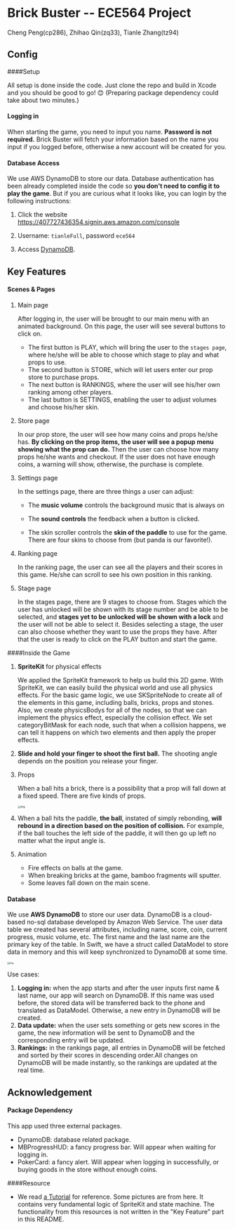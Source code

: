 # **Brick** Buster -- ECE564 Project

Cheng Peng(cp286), Zhihao Qin(zq33), Tianle Zhang(tz94)



## Config

####Setup

All setup is done inside the code. Just clone the repo and build in Xcode and you should be good to go! 😊 (Preparing package dependency could take about two minutes.)

#### Logging in

When starting the game, you need to input you name. **Password is not required.** Brick Buster will fetch your information based on the name you input if you logged before, otherwise a new account will be created for you.

#### Database Access

We use AWS DynamoDB to store our data. Database authentication has been already completed inside the code so **you don't need to config it to play the game**. But if you are curious what it looks like, you can login by the following instructions:

1. Click the website https://407727436354.signin.aws.amazon.com/console
2. Username: `tianleFull`, password `ece564`

3. Access [DynamoDB](https://console.aws.amazon.com/dynamodb/home?region=us-east-1#tables:selected=GameUserData;tab=items).



## Key Features

#### Scenes & Pages

1. Main page

   After logging in, the user will be brought to our main menu with an animated background. On this page, the user will see several buttons to click on. 

   - The first button is PLAY, which will bring the user to the `stages page`, where he/she will be able to choose which stage to play and what props to use. 
   - The second button is STORE, which will let users enter our prop store to purchase props. 
   - The next button is RANKINGS, where the user will see his/her own ranking among other players. 
   - The last button is SETTINGS, enabling the user to adjust volumes and choose his/her skin.

2. Store page

   In our prop store, the user will see how many coins and props he/she has. **By clicking on the prop items, the user will see a popup menu showing what the prop can do.** Then the user can choose how many props he/she wants and checkout. If the user does not have enough coins, a warning will show, otherwise, the purchase is complete.

3. Settings page

   In the settings page, there are three things a user can adjust:

   - The **music volume** controls the background music that is always on

   - The **sound controls** the feedback when a button is clicked. 
   - The skin scroller controls the **skin of the paddle** to use for the game. There are four skins to choose from (but panda is our favorite!).

4. Ranking page

   In the ranking page, the user can see all the players and their scores in this game. He/she can scroll to see his own position in this ranking.

5. Stage page

   In the stages page, there are 9 stages to choose from. Stages which the user has unlocked will be shown with its stage number and be able to be selected, and **stages yet to be unlocked will be shown with a lock** and the user will not be able to select it. Besides selecting a stage, the user can also choose whether they want to use the props they have. After that the user is ready to click on the PLAY button and start the game.



####Inside the Game

1. **SpriteKit** for physical effects

   We applied the SpriteKit framework to help us build this 2D game. With SpriteKit, we can easily build the physical world and use all physics effects. For the basic game logic, we use SKSpriteNode to create all of the elements in this game, including balls, bricks, props and stones. Also, we create physicsBodys for all of the nodes, so that we can implement the physics effect, especially the collision effect. We set categoryBitMask for each node, such that when a collision happens, we can tell it happens on which two elements and then apply the proper effects.
   
2. **Slide and hold your finger to shoot the first ball.** The shooting angle depends on the position you release your finger.


3. Props

   When a ball hits a brick, there is a possibility that a prop will fall down at a fixed speed. There are five kinds of props.

   <img src="https://lh3.googleusercontent.com/Y0ffkGGiOWTEWpgWBMkJCC4l2azJSW-dLlrqBafcIOTWqAUhSdZCo4wBDnLQUHamsb9H8Hp_64b1Gvj43fqbmJ-__LQSYPwjIXCSQ21NYgvLEI2PaRcp4xbuhciMCXn0kras8wnI" alt="img" style="zoom:40%;" />

4. When a ball hits the paddle, **the ball**, instated of simply rebonding, **will** **rebound in a direction based on the position of collision.** For example, if the ball touches the left side of the paddle, it will then go up left  no matter what the input angle is.

5. Animation

   - Fire effects on balls at the game.
   - When breaking bricks at the game, bamboo fragments will sputter.
   - Some leaves fall down on the main scene.

#### Database

We use **AWS DynamoDB** to store our user data. DynamoDB is a cloud-based no-sql database developed by Amazon Web Service. The user data table we created has several attributes, including name, score, coin, current progress, music volume, etc. The first name and the last name are the primary key of the table. In Swift, we have a struct called DataModel to store data in memory and this will keep synchronized to DynamoDB at some time. 

<img src="https://lh6.googleusercontent.com/vHKpDDgtN4oZF-HtoIpg5Dbx1R8vX5DUaEQxrxNPyZ2kw2wdabcUkJOIUUN-M_sGDtUN8exR0qHkW9UErWXZIiqztU8rMdj9qOgdSNbpnceQLXLcjwYFbjdM5mmxjd4ZoLj6DCSJ" alt="img" style="zoom:35%;" />

Use cases:

1. **Logging in:** when the app starts and after the user inputs first name & last name, our app will search on DynamoDB. If this name was used before, the stored data will be transferred back to the phone and translated as DataModel. Otherwise, a new entry in DynamoDB will be created. 
2. **Data update:** when the user sets something or gets new scores in the game, the new information will be sent to DynamoDB and the corresponding entry will be updated.
3. **Rankings:** in the rankings page, all entries in DynamoDB will be fetched and sorted by their scores in descending order.All changes on DynamoDB will be made instantly, so the rankings are updated at the real time.



## Acknowledgement

#### Package Dependency

This app used three external packages.

- DynamoDB: database related package.
- MBProgressHUD: a fancy progress bar. Will appear when waiting for logging in.
- PokerCard: a fancy alert. Will appear when logging in successfully, or buying goods in the store without enough coins.

####Resource

- We read [a Tutorial](https://www.raywenderlich.com/1160-how-to-make-a-breakout-game-with-spritekit-and-swift-part-2) for reference. Some pictures are from here. It contains very fundamental logic of SpriteKit and state machine. The functionality from this resources is not written in the "Key Feature" part in this README.

